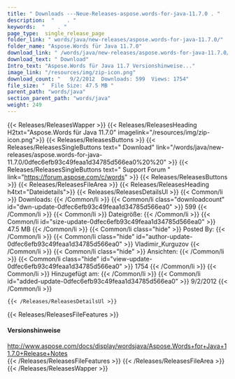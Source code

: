 ```yaml
---
title: " Downloads ---Neue-Releases-aspose.words-for-java-11.7.0 . "
description:  "    . " 
keywords:  "    . " 
page_type:  single_release_page
folder_link: " words/java/new-releases/aspose.words-for-java-11.7.0/"
folder_name: "Aspose.Words für Java 11.7.0"
download_link: " /words/java/new-releases/aspose.words-for-java-11.7.0/0dfec6efb93c49feaa1d34785d566ea0"
download_text: " Download"
Intro_text: "Aspose.Words für Java 11.7 Versionshinweise..."
image_link: "/resources/img/zip-icon.png"
download_count: "   9/2/2012  Downloads: 599  Views: 1754"
file_size: "  File Size: 47.5 MB "
parent_path: "words/java"
section_parent_path: "words/java"
weight: 249
---
```


{{< Releases/ReleasesWapper >}}
  {{< Releases/ReleasesHeading H2txt="Aspose.Words für Java 11.7.0" imagelink="/resources/img/zip-icon.png">}}
  {{< Releases/ReleasesButtons >}}
    {{< Releases/ReleasesSingleButtons text=" Download" link="/words/java/new-releases/aspose.words-for-java-11.7.0/0dfec6efb93c49feaa1d34785d566ea0%20%20" >}}
    {{< Releases/ReleasesSingleButtons text=" Support Forum " link="https://forum.aspose.com/c/words" >}}
  {{< Releases/ReleasesButtons >}}
  {{< Releases/ReleasesFileArea >}}
    {{< Releases/ReleasesHeading h4txt="Dateidetails">}}
    {{< Releases/ReleasesDetailsUl >}}
            {{< Common/li >}} Downloads: {{< /Common/li >}}
      {{< Common/li class="downloadcount" id="dwn-update-0dfec6efb93c49feaa1d34785d566ea0" >}} 599 {{< /Common/li >}}
      {{< Common/li >}} Dateigröße: {{< /Common/li >}}
      {{< Common/li id="size-update-0dfec6efb93c49feaa1d34785d566ea0" >}} 47.5 MB {{< /Common/li >}} 
      {{< Common/li  class="hide" >}} Posted By: {{< /Common/li >}} 
      {{< Common/li class="hide" id="author-update-0dfec6efb93c49feaa1d34785d566ea0" >}} Vladimir_Kurguzov {{< /Common/li >}}
      {{< Common/li class="hide" >}} Ansichten: {{< /Common/li >}}
      {{< Common/li class="hide" id="view-update-0dfec6efb93c49feaa1d34785d566ea0" >}} 1754 {{< /Common/li >}}
      {{< Common/li >}} Hinzugefügt am: {{< /Common/li >}}
      {{< Common/li id="added-update-0dfec6efb93c49feaa1d34785d566ea0" >}} 9/2/2012 {{< /Common/li >}} 

    {{< /Releases/ReleasesDetailsUl >}}

  {{< Releases/ReleasesFileFeatures >}}
      <h4>Versionshinweise</h4><div> <a href="http://www.aspose.com/docs/display/wordsjava/Aspose.Words+for+Java+11.7.0+Release+Notes">http://www.aspose.com/docs/display/wordsjava/Aspose.Words+for+Java+11.7.0+Release+Notes</a></div>
  {{< /Releases/ReleasesFileFeatures >}}
 {{< /Releases/ReleasesFileArea >}}
{{< /Releases/ReleasesWapper >}}



